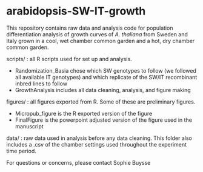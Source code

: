 # arabidopsis-SW-IT-growth
This repository contains raw data and analysis code for population differentiation analysis of growth curves of *A. thaliana* from Sweden and Italy grown in a cool, wet chamber common garden and a hot, dry chamber common garden.

scripts/ : all R scripts used for set up and analysis.
- Randomization_Basia chose which SW genotypes to follow (we followed all available IT genotypes) and which replicate of the SW/IT recombinant inbred lines to follow
- GrowthAnalysis includes all data cleaning, analysis, and figure making

figures/ : all figures exported from R. Some of these are preliminary figures.
- Micropub_figure is the R exported version of the figure
- FinalFigure is the powerpoint adjusted version of the figure used in the manuscript

data/ : raw data used in analysis before any data cleaning. This folder also includes a .csv of the chamber settings used throughout the experiment time period.

For questions or concerns, please contact Sophie Buysse
